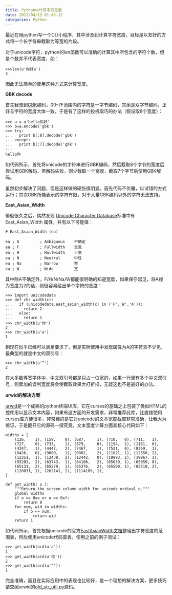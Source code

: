 ```yaml
---
title: Python中计算字符宽度
date: 2012/04/13 01:43:12
categories: Python
---
```


最近在用python写一个CLI小程序，其中涉及到计算字符宽度，目标是以友好的方式将一个长字符串截取为等宽的片段。

对于unicode字符，python的len函数可以准确的计算其中所包含的字符个数，但是个数并不代表宽度，如：

    >>>len(u'你好a')
    3

因此无法简单的使用这种方式来计算宽度。

__GBK decode__

首先我想到[GBK](http://zh.wikipedia.org/zh/GBK)编码，00–7F范围内的字符是一字节编码，其余是双字节编码，正好与字符的宽度大体一致，于是有了这样的投机取巧的办法（假设取8个宽度）：

    >>> a = u'hello你好'
    >>> b=a.encode('gbk')
    >>> try:
    ...   print b[:8].decode('gbk')
    ... except:
    ...   print b[:7].decode('gbk')
    ... 
    hello你
    
如代码所示，首先将unicode的字符串进行GBK编码，然后截取8个字节的宽度后尝试用GBK解码，若解码失败，则少截取一个宽度，截取7个字节后使用GBK解码。

虽然初步解决了问题，但是这样做的硬伤很明显。首先代码不优雅，以试错的方式运行；其次GBK所能表示的字符有限，对于大量GBK编码以外的字符无法支持。

__East_Asian_Width__

徘徊很久之后，偶然发现 [Unicode Character Database](http://www.unicode.org/reports/tr44/tr44-4.html)标准中有East_Asian_Width 属性，并有以下可能值：

    # East_Asian_Width (ea)

    ea ; A         ; Ambiguous    不确定
    ea ; F         ; Fullwidth    全宽
    ea ; H         ; Halfwidth    半宽
    ea ; N         ; Neutral      中性
    ea ; Na        ; Narrow       窄
    ea ; W         ; Wide         宽
  
其中除A不确定外，F/H/N/Na/W都能很明确的知道宽度，如果保守起见，将A视为宽度为2的话，则很容易给出单个字符的宽度：

    >>> import unicodedata
    >>> def chr_width(c):
    ...   if (unicodedata.east_asian_width(c) in ('F','W','A')):
    ...     return 2
    ...   else:
    ...     return 1
    >>> chr_width(u'你')
    2
    >>> chr_width(u'a')
    1

到现在似乎已经可以满足要求了，但是实际使用中发现属性为A的字符真不少见，最典型的就是中文的双引号：

    >>> chr_width(u'”')
    2

在大多数等宽字体中，中文双引号都是只占一位宽的，如果一行里有多个中文双引号，则累加的误判宽度将会使截取效果大打折扣，无疑这也不是最好的办法。

__urwid的解决方案__

[urwid](http://excess.org/urwid/)是一个成熟的python终端UI库，它在curses的基础之上包装了类似HTML的控件用以显示文本内容，如果有这方面的开发需求，非常推荐此库，比直接使用curses库方便很多，非常棒的是它对unicode的文本宽度截取非常准确，让我大为惊讶，于是翻开它的源码一探究竟，文本宽度计算方面其核心代码如下：

    widths = [
        (126,    1), (159,    0), (687,     1), (710,   0), (711,   1), 
        (727,    0), (733,    1), (879,     0), (1154,  1), (1161,  0), 
        (4347,   1), (4447,   2), (7467,    1), (7521,  0), (8369,  1), 
        (8426,   0), (9000,   1), (9002,    2), (11021, 1), (12350, 2), 
        (12351,  1), (12438,  2), (12442,   0), (19893, 2), (19967, 1),
        (55203,  2), (63743,  1), (64106,   2), (65039, 1), (65059, 0),
        (65131,  2), (65279,  1), (65376,   2), (65500, 1), (65510, 2),
        (120831, 1), (262141, 2), (1114109, 1),
    ]

    def get_width( o ):
        """Return the screen column width for unicode ordinal o."""
        global widths
        if o == 0xe or o == 0xf:
            return 0
        for num, wid in widths:
            if o <= num:
                return wid
        return 1

如代码所示，首先根据unicode的官方[EastAsianWidth文档](http://www.unicode.org/Public/4.0-Update/EastAsianWidth-4.0.0.txt)整理出字符宽度的范围表，然后使用unicode代码查表。使用之前的例子测试：

    >>> get_width(ord(u'a'))
    1
    >>> get_width(ord(u'你'))
    2
    >>> get_width(ord(u'”'))
    1

完全准确，而且在实际应用中的表现也比较好，是一个理想的解决方案，更多技巧请查阅urwid的[old_str_util.py](https://github.com/wardi/urwid/blob/master/urwid/old_str_util.py)源码。

